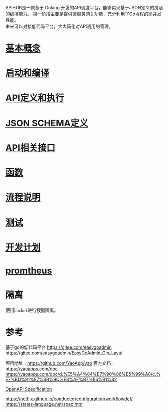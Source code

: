 APIHUB是一款基于 Golang 开发的API调度平台，能够实现基于JSON定义的灵活的编排能力。
第一阶段主要是提供微服务网关功能，充分利用了Go协程的高并发性能。   
未来可以对接低代码平台，大大简化对API调用的管理。
# [基本概念](https://github.com/jasony62/tms-go-apihub/blob/main/doc/cn/base.md)
# [启动和编译](https://github.com/jasony62/tms-go-apihub/blob/main/doc/cn/start.md)
# [API定义和执行](https://github.com/jasony62/tms-go-apihub/blob/main/doc/cn/apigateway.md)
# [JSON SCHEMA定义](https://github.com/jasony62/tms-go-apihub/blob/main/doc/cn/json.md)
# [API相关接口](https://github.com/jasony62/tms-go-apihub/blob/main/doc/cn/apis.md)
# [函数](https://github.com/jasony62/tms-go-apihub/blob/main/doc/cn/function.md)
# [流程说明](https://github.com/jasony62/tms-go-apihub/blob/main/doc/cn/flow.md)
# [测试](https://github.com/jasony62/tms-go-apihub/blob/main/doc/cn/test.md)
# [开发计划](https://github.com/jasony62/tms-go-apihub/blob/main/doc/cn/work.md)
# [promtheus](https://github.com/jasony62/tms-go-apihub/blob/main/doc/cn/promtheus.md)
# 隔离
使用`bucket`进行数据隔离。

# 参考
基于go的低代码平台
https://gitee.com/easygoadmin
https://gitee.com/easygoadmin/EasyGoAdmin_Gin_Layui


项目地址：https://github.com/YaoApp/yao
官方文档：https://yaoapps.com/doc
https://yaoapps.com/doc/d.%E5%A4%84%E7%90%86%E5%99%A8/c.%E7%BD%91%E7%BB%9C%E8%AF%B7%E6%B1%82

[OpenAPI Specification](https://swagger.io/specification/)

https://netflix.github.io/conductor/configuration/workflowdef/
https://states-language.net/spec.html
